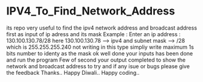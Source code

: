 # IPV4_To_Find_Network_Address
its repo very useful to find the ipv4 network address and broadcast address 
first as input of ip adress and its mask 
Example :  Enter an ip address : 130.100.130.78/28
here 130.100.130.78 --> ipv4 
and
subnet mask --> /28
which is 255.255.255.240 not writing in this type simpliy write maximum 1s bits number to identy as the mask 
ok well done your inputs has been done and run the program 
Few of second your output completed 
to show the network and broadcast address
to try and if any isue or bugs please give the feedback 
Thanks..
Happy Diwali..
Happy coding..
